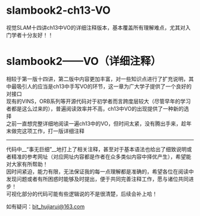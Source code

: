 # slambook2-ch13-VO
视觉SLAM十四讲ch13中VO的详细注释版本，基本覆盖所有理解难点，尤其对入门学者十分友好！！

slambook2——VO（详细注释）
====


相较于第一版十四讲，第二版中内容更加丰富，对一些知识点进行了扩充说明，其中最吸引人的应当是ch13中手写VO的环节，这一章为广大学子提供了一个良好的对接口  
现有的VINS，ORB系列等开源代码对于初学者而言跨度层较大（尽管早年的学习者都是这么过来的），普遍阅读效率并不高，ch13中VO的出现提供了一种新的选择  
之前一直想完整详细地阅读一遍ch13中的VO，但时间太紧，没有腾出手来，趁年末做完这项工作，打一版详细注释  

****
代码中__“事无巨细”__地打上了相关注释，甚至对于基本语法也给出了细致说明或者精准的参考网址（对应网址内容都是作者在众多类似内容中择优产生），希望能对大家有所帮助！  
因时间紧迫，能力有限，无法保证我的每一点理解都是准确的，希望各位在阅读中发现问题或者有所困惑时能够及时提出，便于共同完善注释工作，愿与诸位共同进步！  
可视化部分的代码可能有些逻辑说的不是很清楚，后续会补上哈！

如有疑问：bit_hujiarui@163.com
